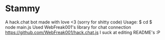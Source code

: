# Stammy
A hack.chat bot made with love &lt;3 (sorry for shitty code)
Usage:
$ cd <folder you downloaded the files in>
$ node main.js
Used WebFreak001's library for chat connection https://github.com/WebFreak001/hack.chat.js
I suck at editing README's :P
